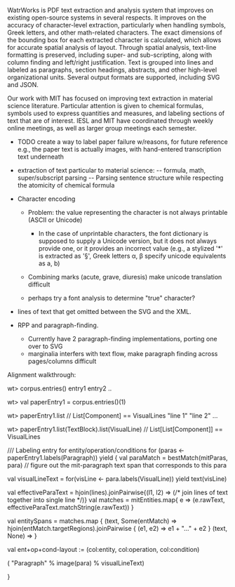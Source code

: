 
WatrWorks is PDF text extraction and analysis system that improves on existing open-source systems in several respects. It improves on the accuracy of character-level extraction, particularly when handling symbols, Greek letters, and other math-related characters. The exact dimensions of the bounding box for each extracted character is calculated, which allows for accurate spatial analysis of layout. Through spatial analysis, text-line formatting is preserved, including super- and sub-scripting, along with column finding and left/right justification. Text is grouped into lines and labeled as paragraphs, section headings, abstracts, and other high-level organizational units. Several output formats are supported, including SVG and JSON.

Our work with MIT has focused on improving text extraction in material science literature. Particular attention is given to chemical formulas, symbols used to express quantities and measures, and labeling sections of text that are of interest. IESL and MIT have coordinated through weekly online meetings, as well as larger group meetings each semester.


- TODO create a way to label paper failure w/reasons, for future reference
  e.g., the paper text is actually images, with hand-entered transcription text underneath


- extraction of text particular to material science:
-- formula, math, super/subscript parsing
-- Parsing sentence structure while respecting the atomicity of chemical formula


+ Character encoding
  + Problem: the value representing the character is not always printable (ASCII or Unicode)
    + In the case of unprintable characters, the font dictionary is supposed to supply a Unicode version, but
      it does not always provide one, or it provides an incorrect value
       (e.g., a stylized '*' is extracted as '§', Greek letters α, β  specify unicode equivalents as a, b)

  + Combining marks (acute, grave, diuresis) make unicode translation difficult
  + perhaps try a font analysis to determine "true" character?

+ lines of text that get omitted between the SVG and the XML.


+ RPP and paragraph-finding.
  + Currently have 2 paragraph-finding implementations, porting one over to SVG
  + marginalia interfers with text flow, make paragraph finding across pages/columns difficult



Alignment walkthrough:

wt> corpus.entries()
entry1
entry2
..

wt> val paperEntry1 = corpus.entries()(1)

wt> paperEntry1.list           //  List[Component] == VisualLines
"line 1"
"line 2"
...

wt> paperEntry1.list(TextBlock).list(VisualLine)           //  List[List[Component]] == VisualLines



///  Labeling entry for entity/operation/conditions
for (paras <- paperEntry1.labels(Paragraph)) yield {
  val paraMatch = bestMatch(mitParas, para) // figure out the mit-paragraph text span that corresponds to this para


  val visualLineText = for(visLine <- para.labels(VisualLine)) yield text(visLine)

  val effectiveParaText = hjoin(lines).joinPairwise{(l1, l2) => (/* join lines of text together into single line */)}
  val matches = mitEntities.map{ e => (e.rawText, effectiveParaText.matchString(e.rawText)) }

  val entitySpans = matches.map {
    (text, Some(entMatch) => hjoin(entMatch.targetRegions).joinPairwise { (e1, e2) => e1 + "..." + e2 }
    (text, None) =>
  }


  val ent+op+cond-layout := (col:entity, col:operation, col:condition)

  ( "Paragraph"
  % image(para)
  % visualLineText)

}
